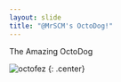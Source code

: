 ```yaml
---
layout: slide
title: "@MrSCM's OctoDog!"
---
```


The Amazing OctoDog

![octofez](https://octodex.github.com/images/octofez.png)
{: .center}
